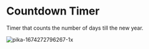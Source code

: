 # Countdown Timer

Timer that counts the number of days till the new year.

![pika-1674272796267-1x](https://user-images.githubusercontent.com/122555029/213841501-5e0a808c-6d1d-439f-94e1-e05623272b13.png)

